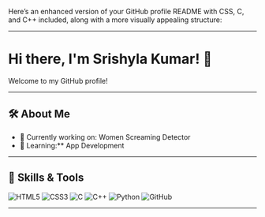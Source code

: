 Here’s an enhanced version of your GitHub profile README with CSS, C, and C++ included, along with a more visually appealing structure:  

---

# Hi there, I'm Srishyla Kumar! 👋  

Welcome to my GitHub profile!  

---

## 🛠️ About Me  
- 🔭 Currently working on: Women Screaming Detector  
- 🌱 Learning:** App Development  

---

## 🚀 Skills & Tools  
<p align="left">
  <img src="https://img.shields.io/badge/-HTML5-E34F26?style=flat&logo=html5&logoColor=white" alt="HTML5" />
  <img src="https://img.shields.io/badge/-CSS3-1572B6?style=flat&logo=css3&logoColor=white" alt="CSS3" />
  <img src="https://img.shields.io/badge/-C-A8B9CC?style=flat&logo=c&logoColor=white" alt="C" />
  <img src="https://img.shields.io/badge/-C++-00599C?style=flat&logo=c%2B%2B&logoColor=white" alt="C++" />
  <img src="https://img.shields.io/badge/-Python-3776AB?style=flat&logo=python&logoColor=white" alt="Python" />
  <img src="https://img.shields.io/badge/-GitHub-181717?style=flat&logo=github" alt="GitHub" />
</p>  

---

